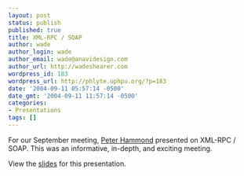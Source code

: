 ```yaml
---
layout: post
status: publish
published: true
title: XML-RPC / SOAP
author: wade
author_login: wade
author_email: wade@anavidesign.com
author_url: http://wadeshearer.com
wordpress_id: 183
wordpress_url: http://phlyte.uphpu.org/?p=183
date: '2004-09-11 05:57:14 -0500'
date_gmt: '2004-09-11 11:57:14 -0500'
categories:
- Presentations
tags: []
---
```

<p>For our September meeting, <a href="http://www.uphpu.org/users.php?mode=profile&uid=280">Peter Hammond</a> presented on XML-RPC / SOAP. This was an informative, in-depth, and exciting meeting.</p>
<p>View the <a href="http://peter.ph/phptalks/show.php/uphpu">slides</a> for this presentation.</p>
